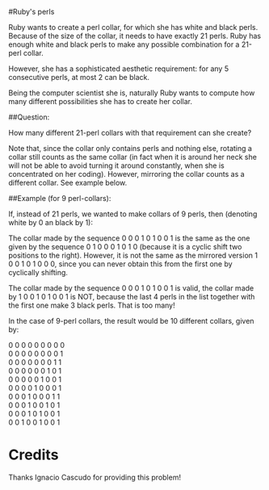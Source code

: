 #Ruby's perls

Ruby wants to create a perl collar, for which she has white and black perls. Because of the size of the collar, it needs to have exactly 21 perls. Ruby has enough white and black perls to make any possible combination for a 21-perl collar.

However, she has a sophisticated aesthetic requirement: for any 5 consecutive perls, at most 2 can be black.

Being the computer scientist she is, naturally Ruby wants to compute how many different possibilities she has to create her collar.

##Question:

How many different 21-perl collars with that requirement can she create?

Note that, since the collar only contains perls and nothing else, rotating a collar still counts as the same collar (in fact when it is around her neck she will not be able to avoid turning it around constantly, when she is concentrated on her coding). However, mirroring the collar counts as a different collar. See example below.

##Example (for 9 perl-collars):

If, instead of 21 perls, we wanted to make collars of 9 perls, then (denoting white by 0 an black by 1):

The collar made by the sequence 0 0 0 1 0 1 0 0 1  is the same as the one given by the sequence 0 1 0 0 0 1 0 1 0 (because it is a cyclic shift two positions to the right). However, it is not the same as the mirrored version 1 0 0 1 0 1 0 0 0, since you can never obtain this from the first one by cyclically shifting.

The collar made by the sequence 0 0 0 1 0 1 0 0 1 is valid, the collar made by 1 0 0 1 0 1 0 0 1 is NOT, because the last 4 perls in the list together with the first one make 3 black perls. That is too many!

In the case of 9-perl collars, the result would be 10 different collars, given by:


0 0 0 0 0 0 0 0 0<br>
0 0 0 0 0 0 0 0 1<br>
0 0 0 0 0 0 0 1 1<br>
0 0 0 0 0 0 1 0 1<br>
0 0 0 0 0 1 0 0 1<br>
0 0 0 0 1 0 0 0 1<br>
0 0 0 1 0 0 0 1 1<br>
0 0 0 1 0 0 1 0 1<br>
0 0 0 1 0 1 0 0 1<br>
0 0 1 0 0 1 0 0 1


# Credits
Thanks Ignacio Cascudo for providing this problem! 
